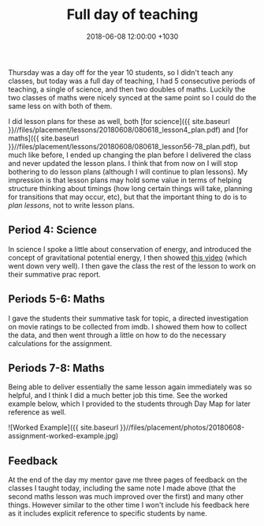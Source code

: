 ﻿---
layout: post
title:  "Full day of teaching"
date:   2018-06-08 12:00:00 +1030
categories: MTeach nmhsPlacement
---

Thursday was a day off for the year 10 students, so I didn't teach any classes, but today was a full day of teaching, I had 5 consecutive periods of teaching, a single of science, and then two doubles of maths. Luckily the two classes of maths were nicely synced at the same point so I could do the same less
on with both of them. 

I did lesson plans for these as well, both [for science]({{ site.baseurl }}//files/placement/lessons/20180608/080618_lesson4_plan.pdf) and [for maths]({{ site.baseurl }}//files/placement/lessons/20180608/080618_lesson56-78_plan.pdf), but much like before, I ended up changing the plan before I delivered the class and never updated the lesson plans. I think that from now on I will stop bothering to do lesson plans (although I will continue to plan lessons). My impression is that lesson plans may hold some value in terms of helping structure thinking about timings (how long certain things will take, planning for transitions that may occur, etc), but that the important thing to do is to *plan lessons*, not to write lesson plans.

## Period 4: Science

In science I spoke a little about conservation of energy, and introduced the concept of gravitational potential energy, I then showed [this video](https://youtu.be/PWNs7i4rEWA) (which went down very well). I then gave the class the rest of the lesson to work on their summative prac report.

## Periods 5-6: Maths

I gave the students their summative task for topic, a directed investigation on movie ratings to be collected from imdb. I showed them how to collect the data, and then went through a little on how to do the necessary calculations for the assignment. 

## Periods 7-8: Maths

Being able to deliver essentially the same lesson again immediately was so helpful, and I think I did a much better job this time. See the worked example below, which I provided to the students through Day Map for later reference as well.

![Worked Example]({{ site.baseurl }}//files/placement/photos/20180608-assignment-worked-example.jpg)

## Feedback

At the end of the day my mentor gave me three pages of feedback on the classes I taught today, including the same note I made above (that the second maths lesson was much improved over the first) and many other things. However similar to the other time I won't include his feedback here as it includes explicit reference to specific students by name. 


